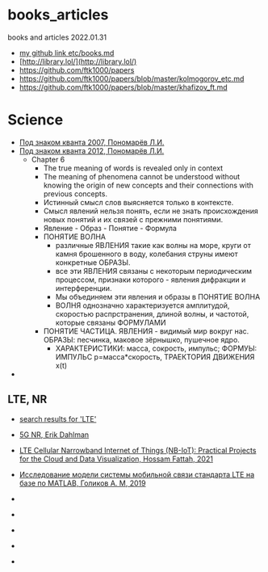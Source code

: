 # books_articles

books and articles 2022.01.31

* [my github link etc/books.md](https://github.com/ftk1000/etc/blob/master/books.md)
* [http://library.lol/](http://library.lol/)
* https://github.com/ftk1000/papers
* https://github.com/ftk1000/papers/blob/master/kolmogorov_etc.md
* https://github.com/ftk1000/papers/blob/master/khafizov_ft.md

# Science
* [Под знаком кванта 2007, Пономарёв Л.И.](https://books.ms/main/090CF971C16A11503150ED3935FB613B)
* [Под знаком кванта 2012, Пономарёв Л.И.](https://libgen.rs/book/index.php?md5=4670B46C59343A193575B21B1668FB5D)
  * Chapter 6
    * The true meaning of words is revealed only in context
    * The meaning of phenomena cannot be understood without knowing the origin of new concepts and their connections with previous concepts.
    * Истинный смысл слов выясняется только в контексте.
    * Смысл явлений нельзя понять, если не знать происхождения новых понятий и их связей с прежними понятиями.
    * Явление - Образ - Понятие - Формула
    * ПОНЯТИЕ ВОЛНА
      * различные ЯВЛЕНИЯ такие как волны на море, круги от камня брошенного в воду, колебания струны имеют конкретные ОБРАЗЫ.
      * все эти ЯВЛЕНИЯ связаны с некоторым периодическим процессом, признаки которого - явления дифракции и интерференции.
      * Мы объединяем эти явления и образы в  ПОНЯТИЕ ВОЛНА
      * ВОЛНЯ однозначно характеризуется амплитудой, скоростью распрстранения, длиной волны, и частотой, которые связаны ФОРМУЛАМИ
    * ПОНЯТИЕ ЧАСТИЦА. ЯВЛЕНИЯ - видимый мир вокруг нас. ОБРАЗЫ: песчинка, маковое зёрнышко, пушечное ядро.
      * ХАРАКТЕРИСТИКИ: масса, сокрость, импульс;      ФОРМУЫ: ИМПУЛЬС р=масса*скорость,  ТРАЕКТОРИЯ ДВИЖЕНИЯ x(t)
* 
## LTE, NR
* [search results for 'LTE'](http://libgen.rs/search.php?&req=LTE&phrase=1&view=simple&column=def&sort=year&sortmode=DESC)
* [5G NR, Erik Dahlman](http://library.lol/main/B5A8DEE9F6F7AA1FC1388FF0A37A11B6)
* [LTE Cellular Narrowband Internet of Things (NB-IoT): Practical Projects for the Cloud and Data Visualization, Hossam Fattah, 2021](http://library.lol/main/9DDF39D413CDD03C5DDDAE48ADAD725B)
* [Исследование модели системы мобильной cвязи стандарта LTE на базе по MATLAB, Голиков А. М, 2019](http://library.lol/main/F11381F69350CFB62399CF72A4642635)
* []()
* []()
* []()
* []()



* []()
